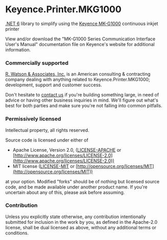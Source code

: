 ﻿# Keyence.Printer.MKG1000

[.NET 6](https://dotnet.microsoft.com/en-us/download/dotnet/6.0) library to simplify using the [Keyence MK-G1000](https://www.keyence.com/products/marker/inkjet-printers/mk-g/models/mk-g1000/) continuous inkjet printer

View and/or download the "MK-G1000 Series Communication Interface User's Manual" documentation file on Keyence's website for additional information.

### Commercially supported

<a href="http://www.rwatsonassoc.com">R. Watson & Associates, Inc.</a> is an American consulting & contracting company dealing with anything related to Keyence.Printer.MKG1000; development, support and customer success.

Don't hesitate to <a href="https://rwatsonassoc.com/contact">contact us</a> if you're building something large, in need of advice or having other business inquiries in mind. We'll figure out what's best for both parties and make sure you're not falling into common pitfalls.

### Permissively licensed

Intellectual property, all rights reserved.

Source code is licensed under either of

* Apache License, Version 2.0, ([LICENSE-APACHE](LICENSE-APACHE) or [http://www.apache.org/licenses/LICENSE-2.0](http://www.apache.org/licenses/LICENSE-2.0))
* MIT license ([LICENSE-MIT](LICENSE-MIT) or [http://opensource.org/licenses/MIT](http://opensource.org/licenses/MIT))

at your option. Modified "forks" should be of nothing but licensed source code, and be made available under another product name. If you're uncertain about any of this, please ask before assuming.

### Contribution

Unless you explicitly state otherwise, any contribution intentionally submitted for inclusion in the work by you, as defined in the Apache-2.0 license, shall be dual licensed as above, without any additional terms or conditions.
